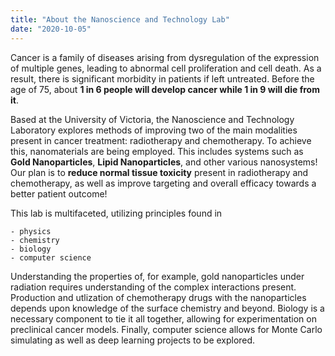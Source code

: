 ```yaml
---
title: "About the Nanoscience and Technology Lab"
date: "2020-10-05"
---
```


Cancer is a family of diseases arising from dysregulation of the expression of multiple genes, leading to abnormal cell proliferation and cell death. As a result, there is significant morbidity in patients if left untreated. Before the age of 75, about **1 in 6 people will develop cancer while 1 in 9 will die from it**.

Based at the University of Victoria, the Nanoscience and Technology Laboratory explores methods of improving two of the main modalities present in cancer treatment: radiotherapy and chemotherapy. To achieve this, nanomaterials are being employed. This includes systems such as **Gold Nanoparticles**, **Lipid Nanoparticles**, and other various nanosystems! Our plan is to **reduce normal tissue toxicity** present in radiotherapy and chemotherapy, as well as improve targeting and overall efficacy towards a better patient outcome!

This lab is multifaceted, utilizing principles found in

    - physics
    - chemistry
    - biology
    - computer science

Understanding the properties of, for example, gold nanoparticles under radiation requires understanding of the complex interactions present. Production and utlization of chemotherapy drugs with the nanoparticles depends upon knowledge of the surface chemistry and beyond. Biology is a necessary component to tie it all together, allowing for experimentation on preclinical cancer models. Finally, computer science allows for Monte Carlo simulating as well as deep learning projects to be explored.
